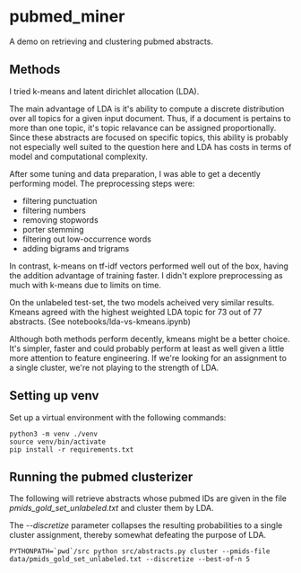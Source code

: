 # pubmed_miner
A demo on retrieving and clustering pubmed abstracts.


## Methods

I tried k-means and latent dirichlet allocation (LDA).

The main advantage of LDA is it's ability to compute a discrete distribution over all topics for a given input document. Thus, if a document is pertains to more than one topic, it's topic relavance can be assigned proportionally. Since these abstracts are focused on specific topics, this ability is probably not especially well suited to the question here and LDA has costs in terms of model and computational complexity.

After some tuning and data preparation, I was able to get a decently performing model. The preprocessing steps were:
  - filtering punctuation
  - filtering numbers
  - removing stopwords
  - porter stemming
  - filtering out low-occurrence words
  - adding bigrams and trigrams

In contrast, k-means on tf-idf vectors performed well out of the box, having the addition advantage of training faster. I didn't explore preprocessing as much with k-means due to limits on time.

On the unlabeled test-set, the two models acheived very similar results. Kmeans agreed with the highest weighted LDA topic for 73 out of 77 abstracts. (See notebooks/lda-vs-kmeans.ipynb)

Although both methods perform decently, kmeans might be a better choice. It's simpler, faster and could probably perform at least as well given a little more attention to feature engineering. If we're looking for an assignment to a single cluster, we're not playing to the strength of LDA.


## Setting up venv

Set up a virtual environment with the following commands:

```
python3 -m venv ./venv
source venv/bin/activate
pip install -r requirements.txt
```


## Running the pubmed clusterizer

The following will retrieve abstracts whose pubmed IDs are given in the file _pmids_gold_set_unlabeled.txt_ and cluster them by LDA.

The _--discretize_ parameter collapses the resulting probabilities to a single cluster assignment, thereby somewhat defeating the purpose of LDA.

```
PYTHONPATH=`pwd`/src python src/abstracts.py cluster --pmids-file data/pmids_gold_set_unlabeled.txt --discretize --best-of-n 5
```
